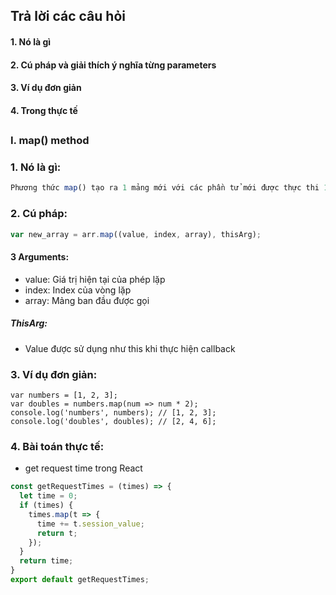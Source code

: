 ## Trả lời các câu hỏi
#### 1. Nó là gì
#### 2. Cú pháp và giải thích ý nghĩa từng parameters
#### 3. Ví dụ đơn giản
#### 4. Trong thực tế
##

### I. map() method
### 1. Nó là gì:
```javascript
Phương thức map() tạo ra 1 mảng mới với các phần tử mới được thực thi 1 hàm trên từng phần tử của mảng cũ.
```
### 2. Cú pháp:
```javascript
var new_array = arr.map((value, index, array), thisArg);
```
#### 3 Arguments:
- value: Giá trị hiện tại của phép lặp
- index: Index của vòng lặp
- array: Mảng ban đầu được gọi
##### ThisArg:
- Value được sử dụng như this khi thực hiện callback
### 3. Ví dụ đơn giản:
```javascipt
var numbers = [1, 2, 3];
var doubles = numbers.map(num => num * 2);
console.log('numbers', numbers); // [1, 2, 3];
console.log('doubles', doubles); // [2, 4, 6];
```
### 4. Bài toán thực tế:
- get request time trong React
```javascript
const getRequestTimes = (times) => {
  let time = 0;
  if (times) {
    times.map(t => {
      time += t.session_value;
      return t;
    });
  }
  return time;
}
export default getRequestTimes;
```

